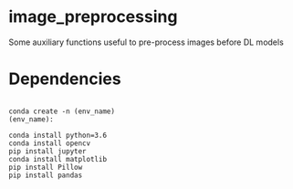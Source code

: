 # image_preprocessing
Some auxiliary functions useful to pre-process images before DL models
# Dependencies


```
 
conda create -n (env_name)
(env_name):

conda install python=3.6
conda install opencv
pip install jupyter 
conda install matplotlib
pip install Pillow
pip install pandas


 ```
